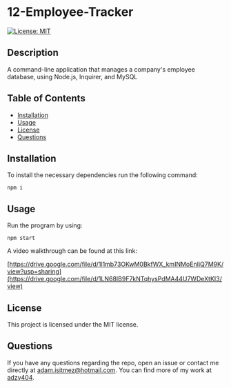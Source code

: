 # 12-Employee-Tracker

  [![License: MIT](https://img.shields.io/badge/License-MIT-yellow.svg)](https://opensource.org/licenses/MIT)

  ## Description
  A command-line application that  manages a company's employee database, using Node.js, Inquirer, and MySQL

  ## Table of Contents
  - [Installation](#installation)
  - [Usage](#usage)
  - [License](#license)
  - [Questions](#questions)

  ## Installation

  To install the necessary dependencies run the following command:  
  ~~~
  npm i
  ~~~

  ## Usage
  
  Run the program by using: 
  ~~~ 
  npm start 
  ~~~

  A video walkthrough can be found at this link:

  [https://drive.google.com/file/d/1l1mb73OKwM0BkfWX_kmINMoEnIiQ7M9K/view?usp=sharing](https://drive.google.com/file/d/1LN68IB9F7kNTqhysPdMA44U7WDeXtKI3/view)

  ## License
  This project is licensed under the MIT license.  

  ## Questions
  If you have any questions regarding the repo, open an issue or contact me directly at adam.isitmez@hotmail.com. You can find more of my work at [adzy404](https://github.com/adzy404).
